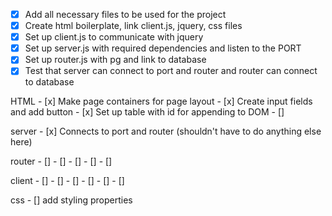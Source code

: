 - [x] Add all necessary files to be used for the project
- [x] Create html boilerplate, link client.js, jquery, css files
- [x] Set up client.js to communicate with jquery
- [x] Set up server.js with required dependencies and listen to the PORT
- [x] Set up router.js with pg and link to database
- [x] Test that server can connect to port and router and router can connect to database

HTML
    - [x] Make page containers for page layout
    - [x] Create input fields and add button
    - [x] Set up table with id for appending to DOM
    - []

server
    - [x] Connects to port and router (shouldn't have to do anything else here)

router
    - []
    - []
    - []
    - []
    - []

client
    - []
    - []
    - []
    - []
    - []
    - []

css
    - [] add styling properties